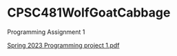 # CPSC481WolfGoatCabbage
Programming Assignment 1

[Spring 2023 Programming project 1.pdf](https://github.com/kendrickngo2000/CPSC481WolfGoatCabbage/files/10843885/Spring.2023.Programming.project.1.pdf)
